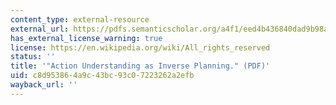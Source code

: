 ```yaml
---
content_type: external-resource
external_url: https://pdfs.semanticscholar.org/a4f1/eed4b436840dad9b98a4415cab61ec75dd61.pdf
has_external_license_warning: true
license: https://en.wikipedia.org/wiki/All_rights_reserved
status: ''
title: '"Action Understanding as Inverse Planning." (PDF)'
uid: c8d95386-4a9c-43bc-93c0-7223262a2efb
wayback_url: ''
---
```

